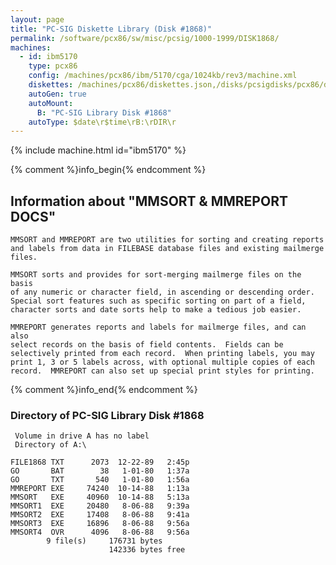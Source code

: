 ```yaml
---
layout: page
title: "PC-SIG Diskette Library (Disk #1868)"
permalink: /software/pcx86/sw/misc/pcsig/1000-1999/DISK1868/
machines:
  - id: ibm5170
    type: pcx86
    config: /machines/pcx86/ibm/5170/cga/1024kb/rev3/machine.xml
    diskettes: /machines/pcx86/diskettes.json,/disks/pcsigdisks/pcx86/diskettes.json
    autoGen: true
    autoMount:
      B: "PC-SIG Library Disk #1868"
    autoType: $date\r$time\rB:\rDIR\r
---
```


{% include machine.html id="ibm5170" %}

{% comment %}info_begin{% endcomment %}

## Information about "MMSORT & MMREPORT DOCS"

    MMSORT and MMREPORT are two utilities for sorting and creating reports
    and labels from data in FILEBASE database files and existing mailmerge
    files.
    
    MMSORT sorts and provides for sort-merging mailmerge files on the basis
    of any numeric or character field, in ascending or descending order.
    Special sort features such as specific sorting on part of a field,
    character sorts and date sorts help to make a tedious job easier.
    
    MMREPORT generates reports and labels for mailmerge files, and can also
    select records on the basis of field contents.  Fields can be
    selectively printed from each record.  When printing labels, you may
    print 1, 3 or 5 labels across, with optional multiple copies of each
    record.  MMREPORT can also set up special print styles for printing.
{% comment %}info_end{% endcomment %}


### Directory of PC-SIG Library Disk #1868

     Volume in drive A has no label
     Directory of A:\

    FILE1868 TXT      2073  12-22-89   2:45p
    GO       BAT        38   1-01-80   1:37a
    GO       TXT       540   1-01-80   1:56a
    MMREPORT EXE     74240  10-14-88   1:13a
    MMSORT   EXE     40960  10-14-88   5:13a
    MMSORT1  EXE     20480   8-06-88   9:39a
    MMSORT2  EXE     17408   8-06-88   9:41a
    MMSORT3  EXE     16896   8-06-88   9:56a
    MMSORT4  OVR      4096   8-06-88   9:56a
            9 file(s)     176731 bytes
                          142336 bytes free

